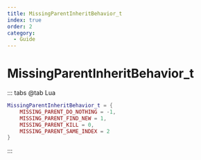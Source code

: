 ```yaml
---
title: MissingParentInheritBehavior_t
index: true
order: 2
category:
  - Guide
---
```


# MissingParentInheritBehavior_t
::: tabs
@tab Lua
```lua
MissingParentInheritBehavior_t = {
    MISSING_PARENT_DO_NOTHING = -1,
    MISSING_PARENT_FIND_NEW = 1,
    MISSING_PARENT_KILL = 0,
    MISSING_PARENT_SAME_INDEX = 2
}
```
:::